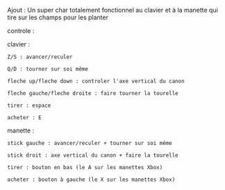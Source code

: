 Ajout : Un super char totalement fonctionnel au clavier et à la manette qui tire sur les champs pour les planter

controle : 

  clavier : 
  
    Z/S : avancer/reculer
    
    Q/D : tourner sur soi même
    
    fleche up/fleche down : controler l'axe vertical du canon
    
    fleche gauche/fleche droite : faire tourner la tourelle
    
    tirer : espace
    
    acheter : E

    
  manette :
  
    stick gauche : avancer/reculer + tourner sur soi même
    
    stick droit : axe vertical du canon + faire la tourelle
    
    tirer : bouton en bas (le A sur les manettes Xbox)
    
    acheter : bouton à gauche (le X sur les manettes Xbox)
